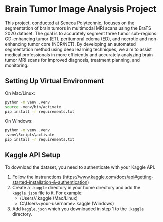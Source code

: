 # Brain Tumor Image Analysis Project

This project, conducted at Seneca Polytechnic, focuses on the segmentation of brain tumors in multimodal MRI scans using the BraTS 2020 dataset. The goal is to accurately segment three tumor sub-regions: GD-enhancing tumor (ET), peritumoral edema (ED), and necrotic and non-enhancing tumor core (NCR/NET). By developing an automated segmentation method using deep learning techniques, we aim to assist medical professionals in more efficiently and accurately analyzing brain tumor MRI scans for improved diagnosis, treatment planning, and monitoring.


## Setting Up Virtual Environment

On Mac/Linux:
```bash
python -m venv .venv
source .venv/bin/activate
pip install -r requirements.txt
```

On Windows:
```bash
python -m venv .venv
.venv\Scripts\activate
pip install -r requirements.txt
```

## Kaggle API Setup

To download the dataset, you need to authenticate with your Kaggle API.

1. Follow the instrunctions (https://www.kaggle.com/docs/api#getting-started-installation-&-authentication)
2. Create a `.kaggle` directory in your home directory and add the `kaggle.json` file to it. For example:
    - /Users/<your-username>/.kaggle (Mac/Linux)
    - C:\Users\<your-username>\.kaggle (Windows)
3. Add `kaggle.json` which you downloaded in step 1 to the `.kaggle` directory.


